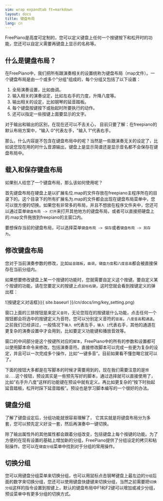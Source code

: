 ```yaml
---
vim: wrap expandtab ft=markdown
layout: docs
title: 键盘布局
lang: cn
---
```


FreePiano是高度可定制的，您可以定义键盘上任何一个按键按下和松开时的功能，您还可以自定义需要再键盘上显示的名称等。

## 什么是键盘布局？

在FreePiano中，我们把所有跟演奏相关的设置统称为键盘布局（map文件）。一个键盘布局是由一个或多个"分组"组成的，每个分组又包括了以下设置：

1. 全局演奏设置，比如曲调。
2. 输入相关的演奏设定，比如左右手的力度，升降八度等。
3. 输出相关的设定，比如钢琴的延音踏板。
4. 每个键盘按键按下或抬起时所要执行的动作。
5. 还可以指定一些按键上面要显示的文字。

对于输出和输出的区别，在现在还可以不去关心， 目前只要了解：在freepiano的默认布局方案中，"输入 0"代表左手，"输入 1"代表右手。

那么，什么内容是不包含在键盘布局中的呢？当然是一些跟演奏无关的设定了，比如说您现在用的时什么音源输出，键盘上是显示简谱还是显示音名都不会保存在键盘布局中。

## 载入和保存键盘布局

如果别人给您了一个键盘布局，那么该如何使用呢？

首先键盘布局在硬盘上是以扩展名位.map的文件存放在freepiano主程序所在的目录下的。这个目录下的所有扩展名为.map的文件都会出现在键盘布局菜单中，您可以很方便的切换。如果您有非常多的布局，并且不想放在程序文件夹中，您还可以通过菜单`键盘布局 -> 打开`来打开其他地方的键盘布局，或者可以直接把硬盘上的.map文件拖放到freepiano的主窗口内。

要想保存当前的键盘布局，可以选择菜单`键盘布局 -> 保存`或者`键盘布局 -> 另存为`。

## 修改键盘布局
您对于当前演奏参数的修改，比如`延音踏板`，`曲调`，`键盘力度`和`八度音高`都会被直接保存在当前分组内。

如果想要修改键盘上某一个按键的功能时，您就需要自定义这个按键。要自定义某个按键的功能，请在您要定义的按键上点`鼠标右键`，这时您就会看到按键定义的弹出框：

![按键定义对话框]({{ site.baseurl }}/cn/docs/img/key_setting.png)

窗口上面的三排按钮是来定义`音符`，无论您现在的按键是什么功能，点击任何一个按钮都会将选中的按键定义为音符。您可以分别定义音符的`音高`，`八度音高`和`通道`。之前我们已经讲过，一般情况下`输入 0`代表左手，`输入 1`代表右手，其他的通道在更复杂的演奏设置中才会用到，比如要定义功能键和播放音效等。

窗口的中间部分是这个按键所对应的`脚本`，FreePiano中的所有的参数和设置都可以使用脚本命令来修改。包括演奏音符。直接修改脚本可以完成一些更为复杂的设定，并且可以一次完成多个操作，比如“一键多音”。目前如果看不懂忽略它就可以了。

下面的按钮大多都是在写脚本的时候才需要用到的，现在我们需要注意的是`预设...`这个按钮，预设其实是一些预先写好的脚本，通过选择就可以直接使用了，比如“右手升八度”这样的功能键在预设中就有定义。再比如更复杂的“按下时抬起延音踏板，松开时踩下延音踏板”。预设也是学习脚本编写的一个很好的办法。

## 键盘分组

了解了键盘设定后，分组功能就很容易理解了， 它其实就是将键盘布局分为多套，您可以预先定义好没一套，然后再演奏中一键切换。

除了输出属性外的其他属性都会跟着分组改变，包括键盘上每个按键的功能。为了方便的在现有设置的基础上增加新的分组，FreePiano提供了分组设定的拷贝和粘贴操作。您可以在`键盘分组`菜单中找到对于分组的常用操作。

## 切换分组

您可以用键盘分组菜单来切换分组，也可以用鼠标点击钢琴键盘上最左边的`分组`后面的数字来切换分组，您还可以使用键盘快捷键来切换分组，当然之前需要把`切换分组`这样的指令设置到按键上，默认的键盘布局中F1和F2键可以增加或减少分组，预设菜单中有更多分组的切换方式。

